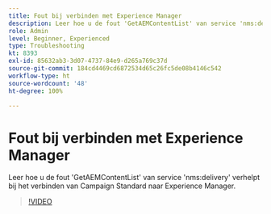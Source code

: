 ```yaml
---
title: Fout bij verbinden met Experience Manager
description: Leer hoe u de fout 'GetAEMContentList' van service 'nms:delivery' verhelpt bij het verbinden van Campaign Standard naar Experience Manager.
role: Admin
level: Beginner, Experienced
type: Troubleshooting
kt: 8393
exl-id: 85632ab3-3d07-4737-84e9-d265a769c37d
source-git-commit: 184cd4469cd6872534d65c26fc5de08b4146c542
workflow-type: ht
source-wordcount: '48'
ht-degree: 100%

---
```


# Fout bij verbinden met Experience Manager

Leer hoe u de fout &#39;GetAEMContentList&#39; van service &#39;nms:delivery&#39; verhelpt bij het verbinden van Campaign Standard naar Experience Manager.

>[!VIDEO](https://video.tv.adobe.com/v/335897?quality=12)
